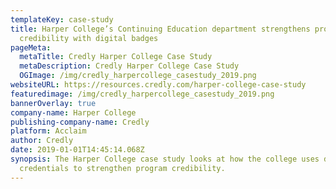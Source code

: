 ```yaml
---
templateKey: case-study
title: Harper College’s Continuing Education department strengthens program
  credibility with digital badges
pageMeta:
  metaTitle: Credly Harper College Case Study
  metaDescription: Credly Harper College Case Study
  OGImage: /img/credly_harpercollege_casestudy_2019.png
websiteURL: https://resources.credly.com/harper-college-case-study
featuredimage: /img/credly_harpercollege_casestudy_2019.png
bannerOverlay: true
company-name: Harper College
publishing-company-name: Credly
platform: Acclaim
author: Credly
date: 2019-01-01T14:45:14.068Z
synopsis: The Harper College case study looks at how the college uses digital
  credentials to strengthen program credibility.
---
```

